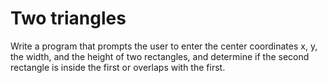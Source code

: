 # Two triangles
Write a program that prompts the user to enter the center coordinates x, y, the width, and the height of two rectangles, and determine
if the second rectangle is inside the first or overlaps with the first.
